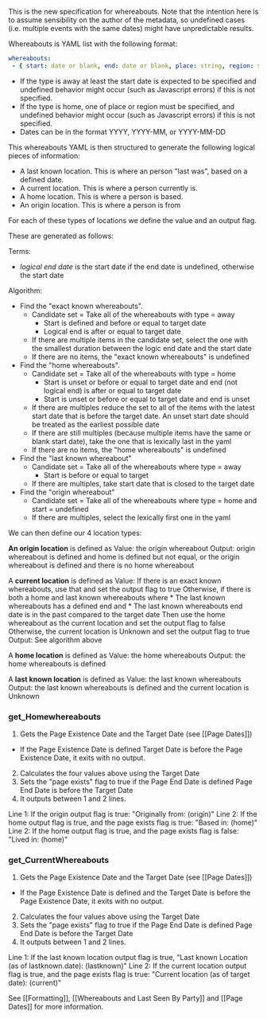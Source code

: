 This is the new specification for whereabouts. Note that the intention here is to assume sensibility on the author of the metadata, so undefined cases (i.e. multiple events with the same dates) might have unpredictable results.

Whereabouts is YAML list with the following format:

```yaml
whereabouts:
 - { start: date or blank, end: date or blank, place: string, region: string, type: away or home }
```

* If the type is away at least the start date is expected to be specified and undefined behavior might occur (such as Javascript errors) if this is not specified.
* If the type is home, one of place or region must be specified, and undefined behavior might occur (such as Javascript errors) if this is not specified.
* Dates can be in the format YYYY, YYYY-MM, or YYYY-MM-DD

This whereabouts YAML is then structured to generate the following logical pieces of information:

* A last known location. This is where an person "last was", based on a defined date. 
* A current location. This is where a person currently is. 
* A home location. This is where a person is based. 
* An origin location. This is where a person is from

For each of these types of locations we define the value and an output flag.

These are generated as follows:

Terms: 
* *logical end date* is the start date if the end date is undefined, otherwise the start date

Algorithm:
* Find the "exact known whereabouts". 
	* Candidate set = Take all of the whereabouts with type = away 
		* Start is defined and before or equal to target date
		* Logical end is after or equal to target date
	* If there are multiple items in the candidate set, select the one with the smallest duration between the logic end date and the start date
	* If there are no items, the "exact known whereabouts" is undefined
* Find the "home whereabouts". 
	* Candidate set = Take all of the whereabouts with type = home
		* Start is unset or before or equal to target date and end (not logical end) is after or equal to target date
		* Start is unset or before or equal to target date and end is unset
	* If there are multiples reduce the set to all of the items with the latest start date that is before the target date. An unset start date should be treated as the earliest possible date
	* If there are still multiples (because multiple items have the same or blank start date), take the one that is lexically last in the yaml
	* If there are no items, the "home whereabouts" is undefined
* Find the "last known whereabout"
	* Candidate set = Take all of the whereabouts where type = away
		* Start is before or equal to target
	* If there are multiples, take start date that is closed to the target date
* Find the "origin whereabout"
	* Candidate set = Take all of the whereabouts where type = home and start = undefined
	* If there are multiples, select the lexically first one in the yaml

We can then define our 4 location types:

**An origin location** is defined as
	Value: the origin whereabout
	Output: origin whereabout is defined and home is defined but not equal, or the origin whereabout is defined and there is no home whereabout

A **current location** is defined as
	Value: 
		If there is an exact known whereabouts, use that and set the output flag to true
		Otherwise, if there is both a home and last known whereabouts where
		* The last known whereabouts has a defined end and
		* The last known whereabouts end date is in the past compared to the target date
		Then use the home whereabout as the current location and set the output flag to false
		Otherwise, the current location is Unknown and set the output flag to true
	Output: See algorithm above

A **home location** is defined as
	Value: the home whereabouts
	Output: the home whereabouts is defined

A **last known location** is defined as
	Value: the last known whereabouts
	Output: the last known whereabouts is defined and the current location is Unknown


### get_Homewhereabouts

1. Gets the Page Existence Date and the Target Date (see [[Page Dates]])
* If the Page Existence Date  is defined Target Date is before the Page Existence Date, it exits with no output.
2. Calculates the four values above using the Target Date 
3. Sets the "page exists" flag to true if the Page End Date is defined Page End Date is before the Target Date
4. It outputs between 1 and 2 lines.

Line 1: If the origin output flag is true: "Originally from: (origin)"
Line 2: If the home output flag is true, and the page exists flag is true: "Based in: (home)"
Line 2: If the home output flag is true, and the page exists flag is false: "Lived in: (home)"

### get_CurrentWhereabouts
1. Gets the Page Existence Date and the Target Date (see [[Page Dates]])
* If the Page Existence Date is defined and the Target Date is before the Page Existence Date, it exits with no output.
2. Calculates the four values above using the Target Date 
3. Sets the "page exists" flag to true if the Page End Date is defined Page End Date is before the Target Date
4. It outputs between 1 and 2 lines.

Line 1: If the last known location output flag is true, "Last known Location (as of lastknown.date): (lastknown)"
Line 2: If the current location output flag is true, and the page exists flag is true: "Current location (as of target date): (current)"

See [[Formatting]],  [[Whereabouts and Last Seen By Party]] and [[Page Dates]] for more information.